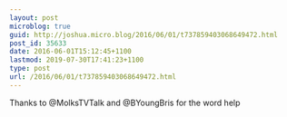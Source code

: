 ```yaml
---
layout: post
microblog: true
guid: http://joshua.micro.blog/2016/06/01/t737859403068649472.html
post_id: 35633
date: 2016-06-01T15:12:45+1100
lastmod: 2019-07-30T17:41:23+1100
type: post
url: /2016/06/01/t737859403068649472.html
---
```

Thanks to @MolksTVTalk and @BYoungBris for the word help
